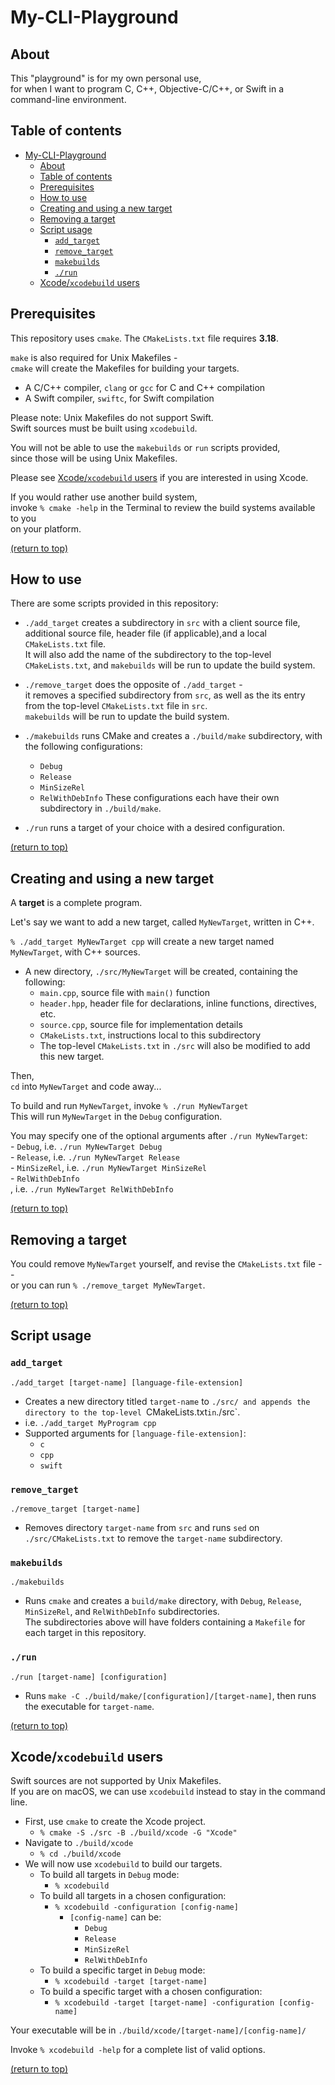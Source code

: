 # My-CLI-Playground

## About
This "playground" is for my own personal use,<br>
for when I want to program C, C++, Objective-C/C++, or Swift in a command-line environment.

## Table of contents
- [My-CLI-Playground](#my-cli-playground)
  - [About](#about)
  - [Table of contents](#table-of-contents)
  - [Prerequisites](#prerequisites)
  - [How to use](#how-to-use)
  - [Creating and using a new target](#creating-and-using-a-new-target)
  - [Removing a target](#removing-a-target)
  - [Script usage](#script-usage)
    - [`add_target`](#add_target)
    - [`remove_target`](#remove_target)
    - [`makebuilds`](#makebuilds)
    - [`./run`](#run)
  - [Xcode/`xcodebuild` users](#xcodexcodebuild-users)

## Prerequisites
This repository uses `cmake`. The `CMakeLists.txt` file requires <b>3.18</b>.

`make` is also required for Unix Makefiles - <br>`cmake` will create the Makefiles for building your targets.
- A C/C++ compiler, `clang` or `gcc` for C and C++ compilation
- A Swift compiler, `swiftc`, for Swift compilation

Please note: Unix Makefiles do not support Swift.<br>
Swift sources must be built using `xcodebuild`.<br>

You will not be able to use the `makebuilds` or `run` scripts provided,<br>
since those will be using Unix Makefiles.

Please see [Xcode/`xcodebuild` users](#xcodexcodebuild-users) if you are interested in using Xcode.

If you would rather use another build system,<br>
invoke `% cmake -help` in the Terminal to review the build systems available to you<br>
on your platform.

[(return to top)](#table-of-contents)<br>

## How to use

There are some scripts provided in this repository:
- `./add_target` creates a subdirectory in `src` with a client source file, additional source file, header file (if applicable),and a local `CMakeLists.txt` file.<br>
    It will also add the name of the subdirectory to the top-level `CMakeLists.txt`, and `makebuilds` will be run to update the build system.

- `./remove_target` does the opposite of `./add_target` -<br>
    it removes a specified subdirectory from `src`, as well as the its entry from the top-level `CMakeLists.txt` file in `src`.<br>
    `makebuilds` will be run to update the build system.

- `./makebuilds` runs CMake and creates a `./build/make` subdirectory, with the following configurations:
    - `Debug`
    - `Release`
    - `MinSizeRel`
    - `RelWithDebInfo`
    These configurations each have their own subdirectory in `./build/make`.

- `./run` runs a target of your choice with a desired configuration.

[(return to top)](#table-of-contents)<br>

## Creating and using a new target

A <b>target</b> is a complete program.<br>

Let's say we want to add a new target, called `MyNewTarget`, written in C++.

`% ./add_target MyNewTarget cpp` will create a new target named `MyNewTarget`, with C++ sources.
- A new directory, `./src/MyNewTarget` will be created, containing the following:
    - `main.cpp`, source file with `main()` function
    - `header.hpp`, header file for declarations, inline functions, directives, etc.
    - `source.cpp`, source file for implementation details
    - `CMakeLists.txt`, instructions local to this subdirectory
    - The top-level `CMakeLists.txt` in `./src` will also be modified to add this new target.

Then,<br>
`cd` into `MyNewTarget` and code away...<br>

To build and run `MyNewTarget`, invoke `% ./run MyNewTarget`<br>
This will run `MyNewTarget` in the `Debug` configuration.

You may specify one of the optional arguments after `./run MyNewTarget`:<br>
    - `Debug`,  i.e. `./run MyNewTarget Debug`<br>
    - `Release`, i.e. `./run MyNewTarget Release`<br>
    - `MinSizeRel`, i.e. `./run MyNewTarget MinSizeRel`<br>
    - `RelWithDebInfo`<br>, i.e. `./run MyNewTarget RelWithDebInfo`<br>
    
[(return to top)](#table-of-contents)<br>

## Removing a target

You could remove `MyNewTarget` yourself, and revise the `CMakeLists.txt` file --<br>
or you can run `% ./remove_target MyNewTarget`.

[(return to top)](#table-of-contents)<br>

## Script usage

### `add_target`
`./add_target [target-name] [language-file-extension]`
- Creates a new directory titled `target-name` to `./src/ and appends the directory to the top-level `CMakeLists.txt` in `./src`.
- i.e. `./add_target MyProgram cpp`
- Supported arguments for `[language-file-extension]`: 
    - `c`
    - `cpp`
    - `swift`
### `remove_target`
`./remove_target [target-name]`
- Removes directory `target-name` from `src` and runs `sed` on `./src/CMakeLists.txt` to remove the `target-name` subdirectory.
### `makebuilds`
`./makebuilds`
- Runs `cmake` and creates a `build/make` directory, with `Debug`, `Release`, `MinSizeRel`, and `RelWithDebInfo` subdirectories.<br>
  The subdirectories above will have folders containing a `Makefile` for each target in this repository.
### `./run`
`./run [target-name] [configuration]`
- Runs `make -C ./build/make/[configuration]/[target-name]`, then runs the executable for `target-name`.

[(return to top)](#table-of-contents)<br>

## Xcode/`xcodebuild` users

Swift sources are not supported by Unix Makefiles.<br>
If you are on macOS, we can use `xcodebuild` instead to stay in the command line.

- First, use `cmake` to create the Xcode project.
  - `% cmake -S ./src -B ./build/xcode -G "Xcode"`
- Navigate to `./build/xcode`
  - `% cd ./build/xcode`
- We will now use `xcodebuild` to build our targets.
  - To build all targets in `Debug` mode:
    - `% xcodebuild`
  - To build all targets in a chosen configuration:
      - `% xcodebuild -configuration [config-name]`
        - `[config-name]` can be:
          - `Debug`
          - `Release`
          - `MinSizeRel`
          - `RelWithDebInfo`
  - To build a specific target in `Debug` mode:
    - `% xcodebuild -target [target-name]`
  - To build a specific target with a chosen configuration:
    - `% xcodebuild -target [target-name] -configuration [config-name]`

Your executable will be in `./build/xcode/[target-name]/[config-name]/`

Invoke `% xcodebuild -help` for a complete list of valid options.

[(return to top)](#table-of-contents)<br>
